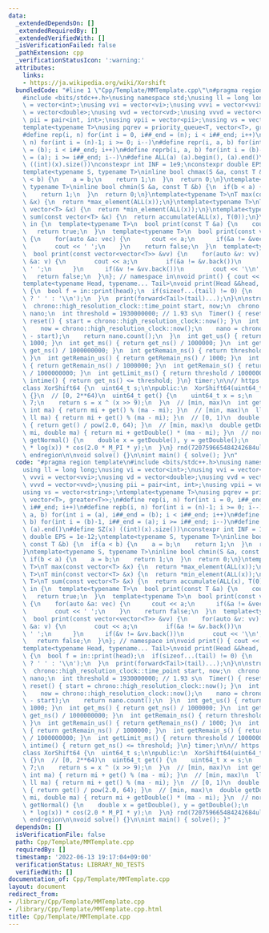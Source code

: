 ```yaml
---
data:
  _extendedDependsOn: []
  _extendedRequiredBy: []
  _extendedVerifiedWith: []
  _isVerificationFailed: false
  _pathExtension: cpp
  _verificationStatusIcon: ':warning:'
  attributes:
    links:
    - https://ja.wikipedia.org/wiki/Xorshift
  bundledCode: "#line 1 \"Cpp/Template/MMTemplate.cpp\"\n#pragma region template\n\
    #include <bits/stdc++.h>\nusing namespace std;\nusing ll = long long;\nusing vi\
    \ = vector<int>;\nusing vvi = vector<vi>;\nusing vvvi = vector<vvi>;\nusing vd\
    \ = vector<double>;\nusing vvd = vector<vd>;\nusing vvvd = vector<vvd>;\nusing\
    \ pii = pair<int, int>;\nusing vpii = vector<pii>;\nusing vs = vector<string>;\n\
    template<typename T>\nusing pqrev = priority_queue<T, vector<T>, greater<T>>;\n\
    #define rep(i, n) for(int i = 0, i##_end = (n); i < i##_end; i++)\n#define repb(i,\
    \ n) for(int i = (n)-1; i >= 0; i--)\n#define repr(i, a, b) for(int i = (a), i##_end\
    \ = (b); i < i##_end; i++)\n#define reprb(i, a, b) for(int i = (b)-1, i##_end\
    \ = (a); i >= i##_end; i--)\n#define ALL(a) (a).begin(), (a).end()\n#define SZ(x)\
    \ ((int)(x).size())\nconstexpr int INF = 1e9;\nconstexpr double EPS = 1e-12;\n\
    template<typename S, typename T>\ninline bool chmax(S &a, const T &b) {\n  if(a\
    \ < b) {\n    a = b;\n    return 1;\n  }\n  return 0;\n}\ntemplate<typename S,\
    \ typename T>\ninline bool chmin(S &a, const T &b) {\n  if(b < a) {\n    a = b;\n\
    \    return 1;\n  }\n  return 0;\n}\ntemplate<typename T>\nT max(const vector<T>\
    \ &x) {\n  return *max_element(ALL(x));\n}\ntemplate<typename T>\nT min(const\
    \ vector<T> &x) {\n  return *min_element(ALL(x));\n}\ntemplate<typename T>\nT\
    \ sum(const vector<T> &x) {\n  return accumulate(ALL(x), T(0));\n}\nnamespace\
    \ in {\n  template<typename T>\n  bool print(const T &a) {\n    cout << a;\n \
    \   return true;\n  }\n  template<typename T>\n  bool print(const vector<T> &vec)\
    \ {\n    for(auto &a: vec) {\n      cout << a;\n      if(&a != &vec.back())\n\
    \        cout << ' ';\n    }\n    return false;\n  }\n  template<typename T>\n\
    \  bool print(const vector<vector<T>> &vv) {\n    for(auto &v: vv) {\n      for(auto\
    \ &a: v) {\n        cout << a;\n        if(&a != &v.back())\n          cout <<\
    \ ' ';\n      }\n      if(&v != &vv.back())\n        cout << '\\n';\n    }\n \
    \   return false;\n  }\n}; // namespace in\nvoid print() { cout << '\\n'; }\n\
    template<typename Head, typename... Tail>\nvoid print(Head &&head, Tail &&...tail)\
    \ {\n  bool f = in::print(head);\n  if(sizeof...(tail) != 0) {\n    cout << (f\
    \ ? ' ' : '\\n');\n  }\n  print(forward<Tail>(tail)...);\n}\n\nstruct Timer {\n\
    \  chrono::high_resolution_clock::time_point start, now;\n  chrono::nanoseconds\
    \ nano;\n  int threshold = 1930000000; // 1.93 s\n  Timer() { reset(); }\n  void\
    \ reset() { start = chrono::high_resolution_clock::now(); }\n  int get_ns() {\n\
    \    now = chrono::high_resolution_clock::now();\n    nano = chrono::duration_cast<chrono::nanoseconds>(now\
    \ - start);\n    return nano.count();\n  }\n  int get_us() { return get_ns() /\
    \ 1000; }\n  int get_ms() { return get_ns() / 1000000; }\n  int get_s() { return\
    \ get_ns() / 1000000000; }\n  int getRemain_ns() { return threshold - get_ns();\
    \ }\n  int getRemain_us() { return getRemain_ns() / 1000; }\n  int getRemain_ms()\
    \ { return getRemain_ns() / 1000000; }\n  int getRemain_s() { return getRemain_ns()\
    \ / 1000000000; }\n  int getLimit_ms() { return threshold / 1000000; }\n  bool\
    \ intime() { return get_ns() <= threshold; }\n} timer;\n\n// https://ja.wikipedia.org/wiki/Xorshift\n\
    class XorShift64 {\n  uint64_t s;\n\npublic:\n  XorShift64(uint64_t s_): s(s_)\
    \ {}\n  // [0, 2**64)\n  uint64_t get() {\n    uint64_t x = s;\n    x ^= x <<\
    \ 7;\n    return s = x ^ (x >> 9);\n  }\n  // [min, max)\n  int getInt(int mi,\
    \ int ma) { return mi + get() % (ma - mi); }\n  // [min, max)\n  ll getLL(ll mi,\
    \ ll ma) { return mi + get() % (ma - mi); }\n  // [0, 1)\n  double getDouble()\
    \ { return get() / pow(2.0, 64); }\n  // [min, max)\n  double getDouble(double\
    \ mi, double ma) { return mi + getDouble() * (ma - mi); }\n  // normal\n  double\
    \ getNormal() {\n    double x = getDouble(), y = getDouble();\n    return sqrt(-2.0\
    \ * log(x)) * cos(2.0 * M_PI * y);\n  }\n} rnd(720759665484242684ull);\n\n#pragma\
    \ endregion\n\nvoid solve() {}\n\nint main() { solve(); }\n"
  code: "#pragma region template\n#include <bits/stdc++.h>\nusing namespace std;\n\
    using ll = long long;\nusing vi = vector<int>;\nusing vvi = vector<vi>;\nusing\
    \ vvvi = vector<vvi>;\nusing vd = vector<double>;\nusing vvd = vector<vd>;\nusing\
    \ vvvd = vector<vvd>;\nusing pii = pair<int, int>;\nusing vpii = vector<pii>;\n\
    using vs = vector<string>;\ntemplate<typename T>\nusing pqrev = priority_queue<T,\
    \ vector<T>, greater<T>>;\n#define rep(i, n) for(int i = 0, i##_end = (n); i <\
    \ i##_end; i++)\n#define repb(i, n) for(int i = (n)-1; i >= 0; i--)\n#define repr(i,\
    \ a, b) for(int i = (a), i##_end = (b); i < i##_end; i++)\n#define reprb(i, a,\
    \ b) for(int i = (b)-1, i##_end = (a); i >= i##_end; i--)\n#define ALL(a) (a).begin(),\
    \ (a).end()\n#define SZ(x) ((int)(x).size())\nconstexpr int INF = 1e9;\nconstexpr\
    \ double EPS = 1e-12;\ntemplate<typename S, typename T>\ninline bool chmax(S &a,\
    \ const T &b) {\n  if(a < b) {\n    a = b;\n    return 1;\n  }\n  return 0;\n\
    }\ntemplate<typename S, typename T>\ninline bool chmin(S &a, const T &b) {\n \
    \ if(b < a) {\n    a = b;\n    return 1;\n  }\n  return 0;\n}\ntemplate<typename\
    \ T>\nT max(const vector<T> &x) {\n  return *max_element(ALL(x));\n}\ntemplate<typename\
    \ T>\nT min(const vector<T> &x) {\n  return *min_element(ALL(x));\n}\ntemplate<typename\
    \ T>\nT sum(const vector<T> &x) {\n  return accumulate(ALL(x), T(0));\n}\nnamespace\
    \ in {\n  template<typename T>\n  bool print(const T &a) {\n    cout << a;\n \
    \   return true;\n  }\n  template<typename T>\n  bool print(const vector<T> &vec)\
    \ {\n    for(auto &a: vec) {\n      cout << a;\n      if(&a != &vec.back())\n\
    \        cout << ' ';\n    }\n    return false;\n  }\n  template<typename T>\n\
    \  bool print(const vector<vector<T>> &vv) {\n    for(auto &v: vv) {\n      for(auto\
    \ &a: v) {\n        cout << a;\n        if(&a != &v.back())\n          cout <<\
    \ ' ';\n      }\n      if(&v != &vv.back())\n        cout << '\\n';\n    }\n \
    \   return false;\n  }\n}; // namespace in\nvoid print() { cout << '\\n'; }\n\
    template<typename Head, typename... Tail>\nvoid print(Head &&head, Tail &&...tail)\
    \ {\n  bool f = in::print(head);\n  if(sizeof...(tail) != 0) {\n    cout << (f\
    \ ? ' ' : '\\n');\n  }\n  print(forward<Tail>(tail)...);\n}\n\nstruct Timer {\n\
    \  chrono::high_resolution_clock::time_point start, now;\n  chrono::nanoseconds\
    \ nano;\n  int threshold = 1930000000; // 1.93 s\n  Timer() { reset(); }\n  void\
    \ reset() { start = chrono::high_resolution_clock::now(); }\n  int get_ns() {\n\
    \    now = chrono::high_resolution_clock::now();\n    nano = chrono::duration_cast<chrono::nanoseconds>(now\
    \ - start);\n    return nano.count();\n  }\n  int get_us() { return get_ns() /\
    \ 1000; }\n  int get_ms() { return get_ns() / 1000000; }\n  int get_s() { return\
    \ get_ns() / 1000000000; }\n  int getRemain_ns() { return threshold - get_ns();\
    \ }\n  int getRemain_us() { return getRemain_ns() / 1000; }\n  int getRemain_ms()\
    \ { return getRemain_ns() / 1000000; }\n  int getRemain_s() { return getRemain_ns()\
    \ / 1000000000; }\n  int getLimit_ms() { return threshold / 1000000; }\n  bool\
    \ intime() { return get_ns() <= threshold; }\n} timer;\n\n// https://ja.wikipedia.org/wiki/Xorshift\n\
    class XorShift64 {\n  uint64_t s;\n\npublic:\n  XorShift64(uint64_t s_): s(s_)\
    \ {}\n  // [0, 2**64)\n  uint64_t get() {\n    uint64_t x = s;\n    x ^= x <<\
    \ 7;\n    return s = x ^ (x >> 9);\n  }\n  // [min, max)\n  int getInt(int mi,\
    \ int ma) { return mi + get() % (ma - mi); }\n  // [min, max)\n  ll getLL(ll mi,\
    \ ll ma) { return mi + get() % (ma - mi); }\n  // [0, 1)\n  double getDouble()\
    \ { return get() / pow(2.0, 64); }\n  // [min, max)\n  double getDouble(double\
    \ mi, double ma) { return mi + getDouble() * (ma - mi); }\n  // normal\n  double\
    \ getNormal() {\n    double x = getDouble(), y = getDouble();\n    return sqrt(-2.0\
    \ * log(x)) * cos(2.0 * M_PI * y);\n  }\n} rnd(720759665484242684ull);\n\n#pragma\
    \ endregion\n\nvoid solve() {}\n\nint main() { solve(); }"
  dependsOn: []
  isVerificationFile: false
  path: Cpp/Template/MMTemplate.cpp
  requiredBy: []
  timestamp: '2022-06-13 19:17:04+09:00'
  verificationStatus: LIBRARY_NO_TESTS
  verifiedWith: []
documentation_of: Cpp/Template/MMTemplate.cpp
layout: document
redirect_from:
- /library/Cpp/Template/MMTemplate.cpp
- /library/Cpp/Template/MMTemplate.cpp.html
title: Cpp/Template/MMTemplate.cpp
---
```

